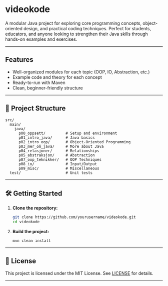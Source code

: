 #  videokode

A modular Java project for exploring core programming concepts, object-oriented design, and practical coding techniques. Perfect for students, educators, and anyone looking to strengthen their Java skills through hands-on examples and exercises.


---

##  Features

- Well-organized modules for each topic (OOP, IO, Abstraction, etc.)
- Example code and theory for each concept
- Ready-to-run with Maven
- Clean, beginner-friendly structure

---

## 📁 Project Structure

```
src/
  main/
    java/
      p00_oppsett/         # Setup and environment
      p01_intro_java/      # Java basics
      p02_intro_oop/       # Object-Oriented Programming
      p03_mer_om_java/     # More about Java
      p04_relasjoner/      # Relationships
      p05_abstraksjon/     # Abstraction
      p07_oop_teknikker/   # OOP Techniques
      p08_io/              # Input/Output
      p09_misc/            # Miscellaneous
  test/                    # Unit tests
```

---

## 🛠️ Getting Started

1. **Clone the repository:**

   ```bash
   git clone https://github.com/yourusername/videokode.git
   cd videokode
   ```

2. **Build the project:**

   ```bash
   mvn clean install
   ```

---


## 📄 License

This project is licensed under the MIT License. See [LICENSE](LICENSE) for details.

---